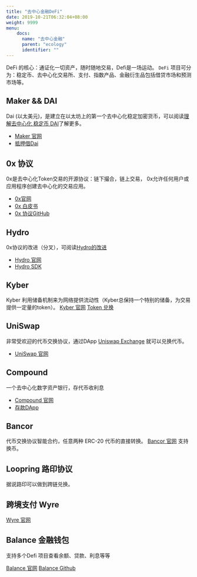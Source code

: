 ```yaml
---
title: "去中心金融DeFi"
date: 2019-10-21T06:32:04+08:00
weight: 9999
menu:
    docs:
      name: "去中心金融"
      parent: "ecology"
      identifier: ""
---
```


DeFi 的核心：通证化一切资产，随时随地交易，Defi是一场运动。 `DeFi` 项目可分为：稳定币、去中心化交易所、支付、指数产品、金融衍生品包括借贷市场和预测市场等。

## Maker && DAI

Dai (以太美元)，是建立在以太坊上的第一个去中心化稳定加密货币，可以阅读[理解去中心化 稳定币 DAI](https://learnblockchain.cn/2019/03/19/understand_dai/)了解更多。

- [Maker 官网](https://makerdao.com/zh-CN/)
- [抵押借Dai](https://cdp.makerdao.com/)

##  0x 协议

0x是去中心化Token交易的开源协议：链下撮合，链上交易， 0x允许任何用户或应用程序创建去中心化的交易应用。

- [0x官网](https://0x.org)
- [0x 白皮书](https://github.com/0xProject/whitepaper/raw/master/0x_white_paper.pdf)
- [0x 协议GitHub](https://github.com/0xProject)

## Hydro

0x协议的改进（分叉），可阅读[Hydro的改进](https://learnblockchain.cn/2019/04/13/defi-hydro/)

- [Hydro 官网](https://hydroprotocol.io/)
- [Hydro SDK](https://github.com/HydroProtocol/hydro-sdk)

## Kyber

Kyber 利用储备机制来为网络提供流动性（Kyber总保持一个特别的储备，为交易提供一定量的token）。 [Kyber 官网](https://kyber.network/) [Token 兑换](https://kyberswap.com/)

## UniSwap

非常受欢迎的代币交换协议，通过DApp [Uniswap Exchange](https://uniswap.exchange/) 就可以兑换代币。

- [UniSwap 官网](https://uniswap.io/)

## Compound

一个去中心化数字资产银行，存代币收利息

- [Compound 官网](https://compound.finance/)
- [存款DApp](https://app.compound.finance/)

## Bancor

代币交换协议智能合约，任意两种 ERC-20 代币的直接转换。 [Bancor 官网](https://www.bancor.network/) 支持换币。

## Loopring 路印协议

据说路印可以做到跨链兑换。

## 跨境支付 Wyre

[Wyre 官网](https://www.sendwyre.com/)

## Balance 金融钱包

支持多个Defi 项目查看余额、贷款、利息等等

[Balance 官网](https://balance.io/) [Balance Github](https://github.com/balance-io/)